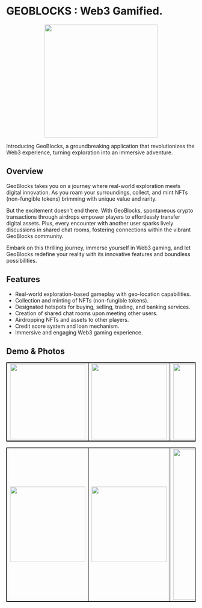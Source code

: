 # GEOBLOCKS : Web3 Gamified.
<p align="center">
<img src="https://github.com/akashmeruva9/geo-blocks/assets/106223361/48a60396-b0c7-4a23-a5e0-f3c38ed9540f"width=300 height=300  >
</p>
Introducing GeoBlocks, a groundbreaking application that revolutionizes the Web3 experience, turning exploration into an immersive adventure.

## Overview

GeoBlocks takes you on a journey where real-world exploration meets digital innovation. As you roam your surroundings, collect, and mint NFTs (non-fungible tokens) brimming with unique value and rarity.

But the excitement doesn't end there. With GeoBlocks, spontaneous crypto transactions through airdrops empower players to effortlessly transfer digital assets. Plus, every encounter with another user sparks lively discussions in shared chat rooms, fostering connections within the vibrant GeoBlocks community.

Embark on this thrilling journey, immerse yourself in Web3 gaming, and let GeoBlocks redefine your reality with its innovative features and boundless possibilities.

## Features

- Real-world exploration-based gameplay with geo-location capabilities.
- Collection and minting of NFTs (non-fungible tokens).
- Designated hotspots for buying, selling, trading, and banking services.
- Creation of shared chat rooms upon meeting other users.
- Airdropping NFTs and assets to other players.
- Credit score system and loan mechanism.
- Immersive and engaging Web3 gaming experience.
  
## Demo & Photos


<table style="border: 1px solid black;">
            <tr>
                <td  style="border: 1px solid black ;">
                    <img src="https://github.com/akashmeruva9/geo-blocks/assets/106223361/b7c57557-de97-42ba-bb38-9feaa2b07789"   width="200">
                </td>
                <td  style="border: 1px solid black ;">
                    <img src="https://github.com/akashmeruva9/geo-blocks/assets/106223361/8aeec7c9-8cd3-4a48-8067-0536bfa70130"   width="200">
                </td>
                <td  style="border: 1px solid black ;">
                    <img src="https://github.com/akashmeruva9/geo-blocks/assets/106223361/098fb505-161e-4823-8801-10b64a7bedc6"   width="200">
                </td>
            </tr>
</table>

<table style="border: 1px solid black;">
            <tr>
                <td  style="border: 1px solid black ;">
                    <img src="https://github.com/akashmeruva9/geo-blocks/assets/106223361/9c3cc5d6-2b51-4c93-a826-d7701f17f7ea"   width="200">
                </td>
                <td  style="border: 1px solid black ;">
                    <img src="https://github.com/akashmeruva9/geo-blocks/assets/106223361/54cccadc-6026-434f-a9e1-550f8a991355"   width="200">
                </td>
                <td  style="border: 1px solid black ;">
                    <img src="https://github.com/akashmeruva9/geo-blocks/assets/106223361/2f288e4f-52cb-478f-a979-61e8bfb5c0ca"   width="400">
                </td>
            </tr>
</table>

